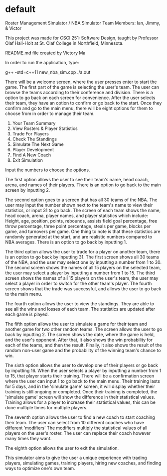 # default

Roster Management Simulator / NBA Simulator
Team Members: Ian, Jimmy, & Victor

This project was made for CSCI 251: Software Design, taught by Professor Olaf Hall-Holt at St. Olaf College in Northfield, Minnesota.

README.md file created by Victory Ma

In order to run the application, type:

g++ -std=c++11 new_nba_sim.cpp 
./a.out

There will be a welcome screen, where the user presses enter to start the game.
The first part of the game is selecting the user's team.
The user can browse the teams according to their conference and division.
There is a option to go back on each screen for convenience.
After the user selects their team, they have an option to confirm or go back to the start.
Once they confirm and go to the main menu, there will be eight options for them to choose from in order to manage their team.

1) Your Team Summary
2) View Rosters & Player Statistics
3) Trade For Players
4) Check The Standings
5) Simulate The Next Game
6) Player Development 
7) Find A New Coach
8) Exit Simulation

Input the numbers to choose the options.

The first option allows the user to see their team's name, head coach, arena, and names of their players.
There is an option to go back to the main screen by inputting 2.

The second option goes to a screen that has all 30 teams of the NBA.
The user may input the number shown next to the team's name to view their statistics, or input 31 to go back.
The screen of each team shows the name, head coach, arena, player names, and player statistics which include:
Height, age, position, points, rebounds, assists field goal percentage, free throw percentage, 
three point percentage, steals per game, blocks per game, and turnovers per game.
One thing to note is that these statistics are randomly generated at the start, and are realistic numbers compared to NBA averages.
There is an option to go back by inputting 1.

The third option allows the user to trade for a player on another team, there is an option to go back by inputting 31.
The first screen shows all 30 teams of the NBA, and the user may select one by inputting a number from 1 to 30.
The second screen shows the names of all 15 players on the selected team, the user may select a player by inputting a number from 1 to 15.
The third screen shows the names of all 15 players on the user's team, the user may select a player in order to switch for the other team's player.
The fourth screen shows that the trade was successful, and allows the user to go back to the main menu.

The fourth option allows the user to view the standings. 
They are able to see all the wins and losses of each team.
The statistics are updated after each game is played.

The fifth option allows the user to simulate a game for their team and another game for two other random teams.
The screen allows the user to go back by inputting 2.
The screen shows the date, where the game is held, and the user's opponent.
After that, it also shows the win probability for each of the teams, and then the result.
Finally, it also shows the result of the random non-user game and the probability of the winning team's chance to win.

The sixth option allows the user to develop one of their players or go back by inputting 16.
When the user selects a player by inputting a number from 1 to 15, that player starts their training.
There will be a confirmation screen where the user can input 1 to go back to the main menu.
Their training lasts for 5 days, and in the 'simulate game' screen, it will display whether their training is still ongoing or completed.
Once their training is completed, the 'simulate game' screen will show the difference in their statistical values.
Training allows for a player to increase their statistical values, this can be done multiple times for multiple players.

The seventh option allows the user to find a new coach to start coaching their team.
The user can select from 10 different coaches who have different 'modifiers'
The modifiers multiply the statistical values of all players on the user's roster.
The user can replace their coach however many times they want.

The eighth option allows the user to exit the simulation.

This simulator aims to give the user a unique experience with trading players, simulating games, training players, hiring new coaches, and finding ways to optimize one's own team.